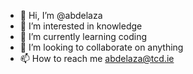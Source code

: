 - 👋 Hi, I’m @abdelaza
- 👀 I’m interested in knowledge 
- 🌱 I’m currently learning coding 
- 💞️ I’m looking to collaborate on anything 
- 📫 How to reach me abdelaza@tcd.ie

<!---
abdelaza/abdelaza is a ✨ special ✨ repository because its `README.md` (this file) appears on your GitHub profile.
You can click the Preview link to take a look at your changes.
--->

